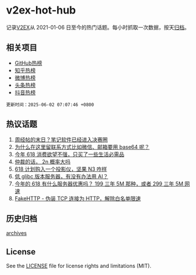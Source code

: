 # v2ex-hot-hub

 记录[V2EX](https://www.v2ex.com/)从 2021-01-06 日至今的热门话题。每小时抓取一次数据，按天[归档](archives)。
 
 ## 相关项目

- [GitHub热榜](https://github.com/it985/github-hot-hub)
- [知乎热榜](https://github.com/it985/zhihu-hot-hub)
- [微博热榜](https://github.com/it985/weibo-hot-hub)
- [头条热榜](https://github.com/it985/toutiao-hot-hub)
- [抖音热榜](https://github.com/it985/douyin-hot-hub)


 `更新时间：2025-06-02 07:07:46 +0800`

## 热议话题

1. [周经帖的末日？笔记软件已经进入决赛圈](https://www.v2ex.com/t/1135671)
1. [为什么在这里留联系方式比如微信、邮箱要用 base64 呢？](https://www.v2ex.com/t/1135678)
1. [今年 618 消费欲望不强，只买了一些生活必需品](https://www.v2ex.com/t/1135708)
1. [仲裁的话， 2n 概率大吗](https://www.v2ex.com/t/1135704)
1. [618 计划购入一个投影仪，坚果 N3 咋样](https://www.v2ex.com/t/1135731)
1. [低 glibc 版本服务器，有没有办法用 AI？](https://www.v2ex.com/t/1135699)
1. [今年的 618 有什么服务器优惠吗？ 199 三年 5M 那种，或者 299 三年 5M 网速](https://www.v2ex.com/t/1135682)
1. [FakeHTTP - 伪装 TCP 连接为 HTTP，解除白名单限速](https://www.v2ex.com/t/1135702)

## 历史归档

[archives](archives)

## License

See the [LICENSE](LICENSE) file for license rights and limitations (MIT).
